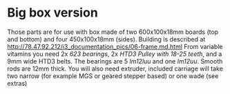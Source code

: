 # Big box version
Those parts are for use with box made of two 600x100x18mm boards (top and bottom) and four 450x100x18mm (sides). Building is described at http://78.47.92.212/i3_documentation_pics/06-frame.md.html
From variable vitamins you need 2x *623 bearings*, 2x *HTD3 Pulley with 18-25 teeth*, and a 9mm wide HTD3 belts. The bearings are 5 *lm12luu* and one *lm12uu*. Smooth rods are 12mm thick.
You will also need extruder, included carriage will take two narrow (for example MGS or geared stepper based) or one wade (see extras)
